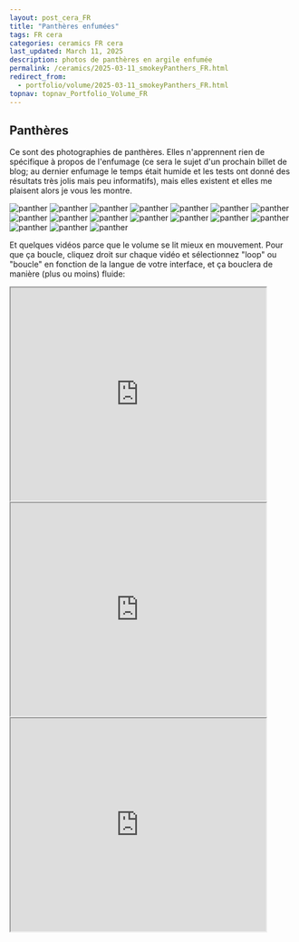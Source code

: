```yaml
---
layout: post_cera_FR
title: "Panthères enfumées"
tags: FR cera
categories: ceramics FR cera
last_updated: March 11, 2025
description: photos de panthères en argile enfumée
permalink: /ceramics/2025-03-11_smokeyPanthers_FR.html
redirect_from:
  - portfolio/volume/2025-03-11_smokeyPanthers_FR.html
topnav: topnav_Portfolio_Volume_FR
---
```


## Panthères
Ce sont des photographies de panthères. Elles n'apprennent rien de spécifique à propos de l'enfumage (ce sera le sujet d'un prochain billet de blog; au dernier enfumage le temps était humide et les tests ont donné des résultats très jolis mais peu informatifs), mais elles existent et elles me plaisent alors je vous les montre.

![panther](/assets/art/ceramics/IMG_1314_wm_def_gla.jpg)
![panther](/assets/art/ceramics/IMG_1298_wm_def_gla.jpg)
![panther](/assets/art/ceramics/IMG_1301_wm_def_gla.jpg)
![panther](/assets/art/ceramics/IMG_1309_wm_def_gla.jpg)
![panther](/assets/art/ceramics/IMG_1312_wm_def_gla.jpg)
![panther](/assets/art/ceramics/IMG_1346_wm_def_gla.jpg)
![panther](/assets/art/ceramics/IMG_1352_wm_def_gla.jpg)
![panther](/assets/art/ceramics/IMG_1320_wm_def_gla.jpg)
![panther](/assets/art/ceramics/IMG_1321_wm_def_gla.jpg)
![panther](/assets/art/ceramics/IMG_1322_wm_def_gla.jpg)
![panther](/assets/art/ceramics/IMG_1334_wm_def_gla.jpg)
![panther](/assets/art/ceramics/IMG_1335_wm_def_gla.jpg)
![panther](/assets/art/ceramics/IMG_1336_wm_def_gla.jpg)
![panther](/assets/art/ceramics/IMG_1146.JPG_wm_def_glazed.jpg)
![panther](/assets/art/ceramics/IMG_1156_wm_def_glazed.jpg)
![panther](/assets/art/ceramics/IMG_1198_wm_def_glazed.jpg)
![panther](/assets/art/ceramics/IMG_1204_wm_def_glazed.jpg)

Et quelques vidéos parce que le volume se lit mieux en mouvement. Pour que ça boucle, cliquez droit sur chaque vidéo et sélectionnez "loop" ou "boucle" en fonction de la langue de votre interface, et ça bouclera de manière (plus ou moins) fluide:
<iframe width="451" height="376" src="https://www.youtube.com/embed/jneTpu_K4MQ?playlist=jneTpu_K4MQ&loop=1"></iframe>
<iframe  width="451" height="376" src="https://www.youtube.com/embed/Etk8Ss8TFHA?playlist=Etk8Ss8TFHA&loop=1"></iframe>
<iframe  width="451" height="376" src="https://www.youtube.com/embed/YZjZfna7X9o?playlist=YZjZfna7X9o&loop=1"></iframe>
